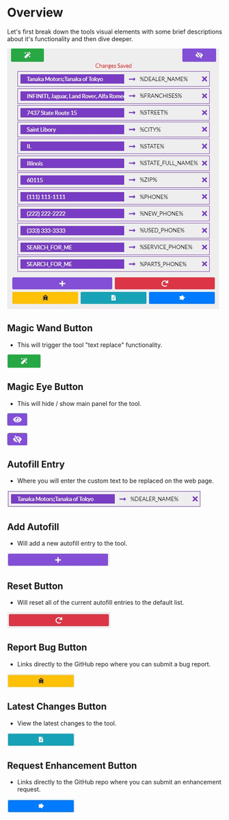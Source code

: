 # Overview

Let's first break down the tools visual elements with some brief descriptions about it's functionality and then dive deeper.

![Autofill Tool](../.gitbook/assets/whattoollookslike.jpg)

## Magic Wand Button

* This will trigger the tool "text replace" functionality.

![Magic Wand Button](../.gitbook/assets/apply_autofills.jpg)

## Magic Eye Button

* This will hide / show main panel for the tool.

![Show Tool](../.gitbook/assets/unhide_panel%20%281%29.png)

![Hide Tool](../.gitbook/assets/hide_panel.png)

## Autofill Entry

* Where you will enter the custom text to be replaced on the web page.

![Autofill Entry](../.gitbook/assets/autofillentry%20%281%29.jpg)

## Add Autofill

* Will add a new autofill entry to the tool.

![Add Autofill Button](../.gitbook/assets/add_autofill.jpg)

## Reset Button

* Will reset all of the current autofill entries to the default list.

![Reset Button](../.gitbook/assets/reset%20%281%29.jpg)

## Report Bug Button

* Links directly to the GitHub repo where you can submit a bug report.

![Bug Report Button](../.gitbook/assets/bug.jpg)

## Latest Changes Button

* View the latest changes to the tool.

![Latest Changes Button](../.gitbook/assets/latestchanges.jpg)

## Request Enhancement Button

* Links directly to the GitHub repo where you can submit an enhancement request.

![Enhancement Request Button](../.gitbook/assets/enhancement.jpg)

